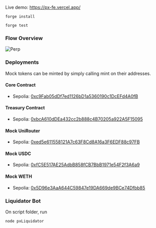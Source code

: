 Live demo: https://px-fe.vercel.app/

```
forge install
```
```
forge test
```

### Flow Overview

![Perp](https://user-images.githubusercontent.com/26146738/228555549-fae16a0c-b178-43f3-9ea8-67f597ee746f.png)

### Deployments

Mock tokens can be minted by simply calling mint on their addresses.

#### Core Contract
- Sepolia: [0xc9Fab05dDf7ed1126bD1a5360190c1DcEFd4A0fB](https://sepolia.etherscan.io/address/0xc9Fab05dDf7ed1126bD1a5360190c1DcEFd4A0fB#code)

#### Treasury Contract
- Sepolia: [0xbcA610dDEa432cc2b888c4B70205a922A5F15095](https://sepolia.etherscan.io/address/0xbcA610dDEa432cc2b888c4B70205a922A5F15095#code)

#### Mock UniRouter
- Sepolia: [0xed5e611558121A7c63F8Cd8A16a3F6EDF88c97FB](https://sepolia.etherscan.io/address/0xed5e611558121A7c63F8Cd8A16a3F6EDF88c97FB#code)

#### Mock USDC
- Sepolia: [0xfC5E517AE25AdbB858fCB7BbB1971e54F2f3A6a9](https://sepolia.etherscan.io/address/0xfC5E517AE25AdbB858fCB7BbB1971e54F2f3A6a9#code)

#### Mock WETH
- Sepolia: [0x5D96e3AaA644C59847e19DA669de9BCe74Dfbb85](https://sepolia.etherscan.io/address/0x5D96e3AaA644C59847e19DA669de9BCe74Dfbb85#code)

### Liquidator Bot

On script folder, run

```
node pxLiquidator
```
